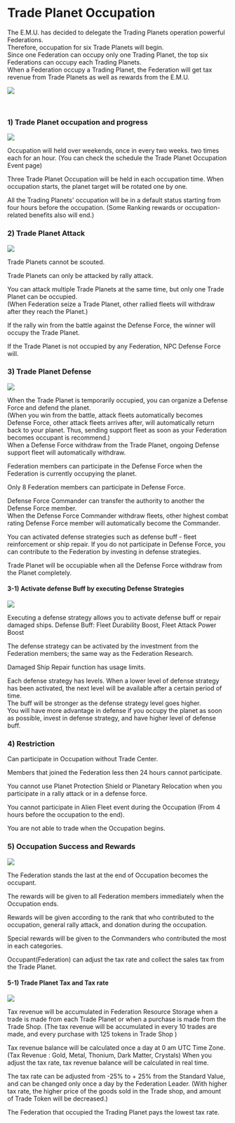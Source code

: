 # Trade Planet Occupation

The E.M.U. has decided to delegate the Trading Planets operation powerful Federations.<br>
Therefore, occupation for six Trade Planets will begin.<br>
Since one Federation can occupy only one Trading Planet, the top six Federations can occupy each Trading Planets.<br>
When a Federation occupy a Trading Planet, the Federation will get tax revenue from Trade Planets as well as rewards from the E.M.U.

![](http://d3bbxo4nelobc3.cloudfront.net/html/img/help/1201_1.jpg)

<br>

### 1) Trade Planet occupation and progress

![](http://d3bbxo4nelobc3.cloudfront.net/html/img/help/1201_2.jpg)

Occupation will held over weekends, once in every two weeks. two times each for an hour.
(You can check the schedule the Trade Planet Occupation Event page)

Three Trade Planet Occupation will be held in each occupation time.
When occupation starts, the planet target will be rotated one by one.

All the Trading Planets' occupation will be in a default status starting from four hours before the occupation.
(Some Ranking rewards or occupation-related benefits also will end.)


### 2) Trade Planet Attack

![](http://d3bbxo4nelobc3.cloudfront.net/html/img/help/1201_3.jpg)

Trade Planets cannot be scouted.

Trade Planets can only be attacked by rally attack.

You can attack multiple Trade Planets at the same time, but only one Trade Planet can be occupied.<br>
(When Federation seize a Trade Planet, other rallied fleets will withdraw after they reach the Planet.)

If the rally win from the battle against the Defense Force, the winner will occupy the Trade Planet.

If the Trade Planet is not occupied by any Federation, NPC Defense Force will.


### 3) Trade Planet Defense

![](http://d3bbxo4nelobc3.cloudfront.net/html/img/help/1201_4.jpg)

When the Trade Planet is temporarily occupied, you can organize a Defense Force and defend the planet.<br>
(When you win from the battle, attack fleets automatically becomes Defense Force, other attack fleets arrives after, will automatically return back to your planet.  Thus, sending support fleet as soon as your Federation becomes occupant is recommend.)<br>
When a Defense Force withdraw from the Trade Planet, ongoing Defense support fleet will automatically withdraw.

Federation members can participate in the Defense Force when the Federation is currently occupying the planet.

Only 8 Federation members can participate in Defense Force. 

Defense Force Commander can transfer the authority to another the Defense Force member.<br>
When the Defense Force Commander withdraw fleets, other highest combat rating Defense Force member will automatically become the Commander.

You can activated defense strategies such as defense buff - fleet reinforcement or ship repair.
If you do not participate in Defense Force, you can contribute to the Federation by investing in defense strategies.

Trade Planet will be occupiable when all the Defense Force withdraw from the Planet completely.


#### 3-1) Activate defense Buff by executing Defense Strategies

![](http://d3bbxo4nelobc3.cloudfront.net/html/img/help/1201_5.jpg)

Executing a defense strategy allows you to activate defense buff or repair damaged ships.
Defense Buff: Fleet Durability Boost, Fleet Attack Power Boost

The defense strategy can be activated by the investment from the Federation members; the same way as the Federation Research.

Damaged Ship Repair function has usage limits.

Each defense strategy has levels. When a lower level of defense strategy has been activated, the next level will be available after a certain period of time.<br>
The buff will be stronger as the defense strategy level goes higher.<br>
You will have more advantage in defense if you occupy the planet as soon as possible, invest in defense strategy, and have higher level of defense buff.


### 4) Restriction

Can participate in Occupation without Trade Center.

Members that joined the Federation less then 24 hours cannot participate.

You cannot use Planet Protection Shield or Planetary Relocation when you participate in a rally attack or in a defense force. 

You cannot participate in Alien Fleet event during the Occupation (From 4 hours before the occupation to the end).

You are not able to trade when the Occupation begins.


### 5) Occupation Success and Rewards

![](http://d3bbxo4nelobc3.cloudfront.net/html/img/help/1201_6.jpg)

The Federation stands the last at the end of Occupation becomes the occupant.

The rewards will be given to all Federation members immediately when the Occupation ends.

Rewards will be given according to the rank that who contributed to the occupation, general rally attack, and donation during the occupation.

Special rewards will be given to the Commanders who contributed the most in each categories.

Occupant(Federation) can adjust the tax rate and collect the sales tax from the Trade Planet. 


#### 5-1) Trade Planet Tax and Tax rate

![](http://d3bbxo4nelobc3.cloudfront.net/html/img/help/1201_7.jpg)

Tax revenue will be accumulated in Federation Resource Storage when a trade is made from each Trade Planet or when a purchase is made from the Trade Shop. 
(The tax revenue will be accumulated in every 10 trades are made, and every purchase with 125 tokens in Trade Shop )

Tax revenue balance will be calculated once a day at 0 am UTC Time Zone.
(Tax Revenue : Gold, Metal, Thonium, Dark Matter, Crystals)
When you adjust the tax rate, tax revenue balance will be calculated in real time. 

The tax rate can be adjusted from -25% to + 25% from the Standard Value, and can be changed only once a day by the Federation Leader.
(With higher tax rate, the higher price of the goods sold in the Trade shop, and amount of Trade Token will be decreased.)

The Federation that occupied the Trading Planet pays the lowest tax rate.

<br>